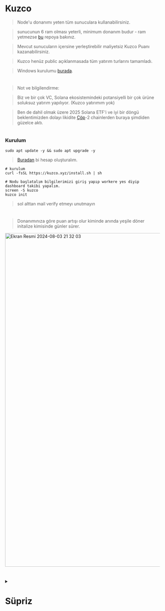 # Kuzco

> Node'u donanımı yeten tüm sunuculara kullanabilirsiniz.

> sunucunun 6 ram olması yeterli, minimum donanım budur - ram yetmezse [bu](https://github.com/ruesandora/swap-space) repoya bakınız.

> Mevcut sunucuların içersine yerleştirebilir maliyetsiz Kuzco Puanı kazanabilirsiniz.

> Kuzco henüz public açıklanmasada tüm yatırım turlarını tamamladı.

> Windows kurulumu [burada](https://kuzco.xyz/download).

#

> Not ve bilgilendirme:

> Biz ve bir çok VC, Solana ekosistemindeki potansiyelli bir çok ürüne soluksuz yatırım yapılıyor. (Kuzco yatırımım yok)

> Ben de dahil olmak üzere 2025 Solana ETF'i ve iyi bir döngü beklentimizden dolayı likidite [Çöp](https://en.wikipedia.org/wiki/Holocaust_(Marvel_Comics))-2 chainlerden buraya şimdiden güzelce aktı.

#

### Kurulum

```console
sudo apt update -y && sudo apt upgrade -y
```

> [Buradan](https://kuzco.xyz/dashboard/overview) bi hesap oluşturalım.

```console
# kurulum
curl -fsSL https://kuzco.xyz/install.sh | sh

# Nodu başlatalım bilgilerimizi giriş yapıp workere yes diyip dashboard takibi yapalım.
screen -S kuzco
kuzco init
```

> sol alttan mail verify etmeyı unutmayın

#

> Donanımınıza göre puan artışı olur kiminde anında yeşile döner initalize kimisinde günler sürer.

<img width="1086" alt="Ekran Resmi 2024-08-03 21 32 03" src="https://github.com/user-attachments/assets/f6e439a1-4b0d-4c18-9a86-c4fa81304262">


#

<details>
  <summary> <h1> Süpriz </summary> </h1>

> Bilgisi ve beyni yetmeyip sıkışınca her içeriğime hem ilk atlayıp hem de bana ve topluluğuma laf atan zırtapozlar [bu şarkı](https://www.youtube.com/watch?v=P5rSkpGr3SI) size.

> Hadi bu içeriğide alın kendinize çevirin.

</details>
